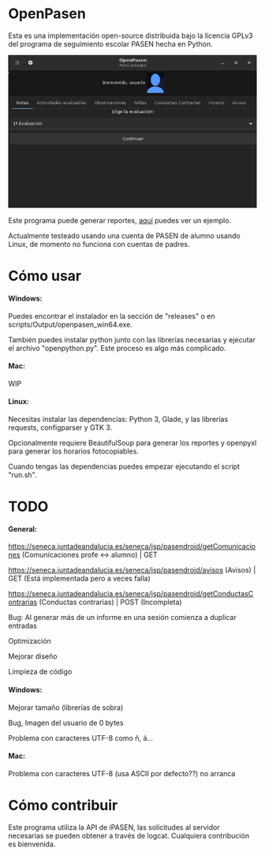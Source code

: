 # OpenPasen

Esta es una implementación open-source distribuida bajo la licencia GPLv3 del programa de seguimiento escolar PASEN hecha en Python.

![MainMenu](examples/mainmenu.png)

Este programa puede generar reportes, [aquí](https://htmlpreview.github.io/?https://github.com/pablouser1/OpenPasen/blob/master/examples/reporte/reporte_example.html) puedes ver un ejemplo.

Actualmente testeado usando una cuenta de PASEN de alumno usando Linux, de momento no funciona con cuentas de padres.

# Cómo usar

#### Windows:

Puedes encontrar el instalador en la sección de "releases" o en scripts/Output/openpasen_win64.exe.

También puedes instalar python junto con las librerías necesarias y ejecutar el archivo "openpython.py". Este proceso es algo más complicado.

#### Mac:

WIP

#### Linux:

Necesitas instalar las dependencias: Python 3, Glade, y las librerías requests, configparser y GTK 3.

Opcionalmente requiere BeautifulSoup para generar los reportes y openpyxl para generar los horarios fotocopiables.

Cuando tengas las dependencias puedes empezar ejecutando el script "run.sh".

# TODO

#### General:

https://seneca.juntadeandalucia.es/seneca/jsp/pasendroid/getComunicaciones (Comunicaciones profe <-> alumno) | GET

https://seneca.juntadeandalucia.es/seneca/jsp/pasendroid/avisos (Avisos) | GET (Está implementada pero a veces falla)

https://seneca.juntadeandalucia.es/seneca/jsp/pasendroid/getConductasContrarias (Conductas contrarias) | POST (Incompleta)

Bug: Al generar más de un informe en una sesión comienza a duplicar entradas

Optimización

Mejorar diseño

Limpieza de código

#### Windows:

Mejorar tamaño (librerías de sobra)

Bug, Imagen del usuario de 0 bytes

Problema con caracteres UTF-8 como ñ, á...

#### Mac:

Problema con caracteres UTF-8 (usa ASCII por defecto??) no arranca

# Cómo contribuir

Este programa utiliza la API de iPASEN, las solicitudes al servidor necesarias se pueden obtener a través de logcat. Cualquiera contribución es bienvenida.
